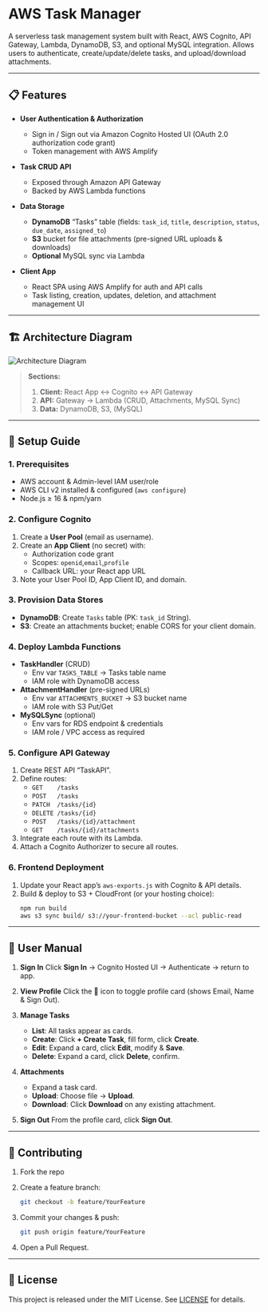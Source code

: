 
# AWS Task Manager

A serverless task management system built with React, AWS Cognito, API Gateway, Lambda, DynamoDB, S3, and optional MySQL integration. Allows users to authenticate, create/update/delete tasks, and upload/download attachments.

---

## 📋 Features

- **User Authentication & Authorization**  
  - Sign in / Sign out via Amazon Cognito Hosted UI (OAuth 2.0 authorization code grant)  
  - Token management with AWS Amplify  

- **Task CRUD API**  
  - Exposed through Amazon API Gateway  
  - Backed by AWS Lambda functions  

- **Data Storage**  
  - **DynamoDB** “Tasks” table (fields: `task_id`, `title`, `description`, `status`, `due_date`, `assigned_to`)  
  - **S3** bucket for file attachments (pre-signed URL uploads & downloads)  
  - **Optional** MySQL sync via Lambda  

- **Client App**  
  - React SPA using AWS Amplify for auth and API calls  
  - Task listing, creation, updates, deletion, and attachment management UI  

---

## 🏗 Architecture Diagram

![Architecture Diagram](./architecture-diagram.png)

> **Sections:**  
> 1. **Client:** React App ↔ Cognito ↔ API Gateway  
> 2. **API:** Gateway → Lambda (CRUD, Attachments, MySQL Sync)  
> 3. **Data:** DynamoDB, S3, (MySQL)  

---

## 🚀 Setup Guide

### 1. Prerequisites

- AWS account & Admin-level IAM user/role  
- AWS CLI v2 installed & configured (`aws configure`)  
- Node.js ≥ 16 & npm/yarn  

### 2. Configure Cognito

1. Create a **User Pool** (email as username).  
2. Create an **App Client** (no secret) with:  
   - Authorization code grant  
   - Scopes: `openid`,`email`,`profile`  
   - Callback URL: your React app URL  
3. Note your User Pool ID, App Client ID, and domain.

### 3. Provision Data Stores

- **DynamoDB**: Create `Tasks` table (PK: `task_id` String).  
- **S3**: Create an attachments bucket; enable CORS for your client domain.

### 4. Deploy Lambda Functions

- **TaskHandler** (CRUD)  
  - Env var `TASKS_TABLE` → Tasks table name  
  - IAM role with DynamoDB access  
- **AttachmentHandler** (pre-signed URLs)  
  - Env var `ATTACHMENTS_BUCKET` → S3 bucket name  
  - IAM role with S3 Put/Get  
- **MySQLSync** (optional)  
  - Env vars for RDS endpoint & credentials  
  - IAM role / VPC access as required  

### 5. Configure API Gateway

1. Create REST API “TaskAPI”.  
2. Define routes:
   - `GET    /tasks`
   - `POST   /tasks`
   - `PATCH  /tasks/{id}`
   - `DELETE /tasks/{id}`
   - `POST   /tasks/{id}/attachment`
   - `GET    /tasks/{id}/attachments`
3. Integrate each route with its Lambda.  
4. Attach a Cognito Authorizer to secure all routes.

### 6. Frontend Deployment

1. Update your React app’s `aws-exports.js` with Cognito & API details.  
2. Build & deploy to S3 + CloudFront (or your hosting choice):
   ```bash
   npm run build
   aws s3 sync build/ s3://your-frontend-bucket --acl public-read

---

## 📖 User Manual

1. **Sign In**
   Click **Sign In** → Cognito Hosted UI → Authenticate → return to app.

2. **View Profile**
   Click the 👤 icon to toggle profile card (shows Email, Name & Sign Out).

3. **Manage Tasks**

   * **List**: All tasks appear as cards.
   * **Create**: Click **+ Create Task**, fill form, click **Create**.
   * **Edit**: Expand a card, click **Edit**, modify & **Save**.
   * **Delete**: Expand a card, click **Delete**, confirm.

4. **Attachments**

   * Expand a task card.
   * **Upload**: Choose file → **Upload**.
   * **Download**: Click **Download** on any existing attachment.

5. **Sign Out**
   From the profile card, click **Sign Out**.

---

## 🤝 Contributing

1. Fork the repo
2. Create a feature branch:

   ```bash
   git checkout -b feature/YourFeature
   ```
3. Commit your changes & push:

   ```bash
   git push origin feature/YourFeature
   ```
4. Open a Pull Request.

---

## 📄 License

This project is released under the MIT License. See [LICENSE](LICENSE) for details.

```
```
